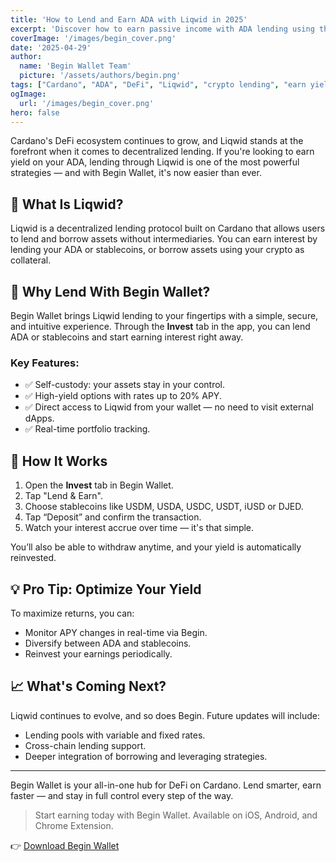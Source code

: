 ```yaml
---
title: 'How to Lend and Earn ADA with Liqwid in 2025'
excerpt: 'Discover how to earn passive income with ADA lending using the Liqwid protocol. Learn how to access high-yield DeFi directly from Begin Wallet.'
coverImage: '/images/begin_cover.png'
date: '2025-04-29'
author:
  name: 'Begin Wallet Team'
  picture: '/assets/authors/begin.png'
tags: ["Cardano", "ADA", "DeFi", "Liqwid", "crypto lending", "earn yield", "passive income"]
ogImage:
  url: '/images/begin_cover.png'
hero: false
---
```

<!-- Put images here /assets/blog/lend-earn-ada-2025-cover.png -->

Cardano's DeFi ecosystem continues to grow, and Liqwid stands at the forefront when it comes to decentralized lending. If you're looking to earn yield on your ADA, lending through Liqwid is one of the most powerful strategies — and with Begin Wallet, it's now easier than ever.

## 💼 What Is Liqwid?

Liqwid is a decentralized lending protocol built on Cardano that allows users to lend and borrow assets without intermediaries. You can earn interest by lending your ADA or stablecoins, or borrow assets using your crypto as collateral.

## 🚀 Why Lend With Begin Wallet?

Begin Wallet brings Liqwid lending to your fingertips with a simple, secure, and intuitive experience. Through the **Invest** tab in the app, you can lend ADA or stablecoins and start earning interest right away.

### Key Features:
- ✅ Self-custody: your assets stay in your control.
- ✅ High-yield options with rates up to 20% APY.
- ✅ Direct access to Liqwid from your wallet — no need to visit external dApps.
- ✅ Real-time portfolio tracking.

## 🔐 How It Works

1. Open the **Invest** tab in Begin Wallet.
2. Tap "Lend & Earn".
2. Choose stablecoins like USDM, USDA, USDC, USDT, iUSD or DJED.
3. Tap “Deposit” and confirm the transaction.
4. Watch your interest accrue over time — it's that simple.

You’ll also be able to withdraw anytime, and your yield is automatically reinvested.

## 💡 Pro Tip: Optimize Your Yield

To maximize returns, you can:
- Monitor APY changes in real-time via Begin.
- Diversify between ADA and stablecoins.
- Reinvest your earnings periodically.

## 📈 What's Coming Next?

Liqwid continues to evolve, and so does Begin. Future updates will include:
- Lending pools with variable and fixed rates.
- Cross-chain lending support.
- Deeper integration of borrowing and leveraging strategies.

---

Begin Wallet is your all-in-one hub for DeFi on Cardano. Lend smarter, earn faster — and stay in full control every step of the way.

> Start earning today with Begin Wallet. Available on iOS, Android, and Chrome Extension.

👉 [Download Begin Wallet](https://begin.is/#download)